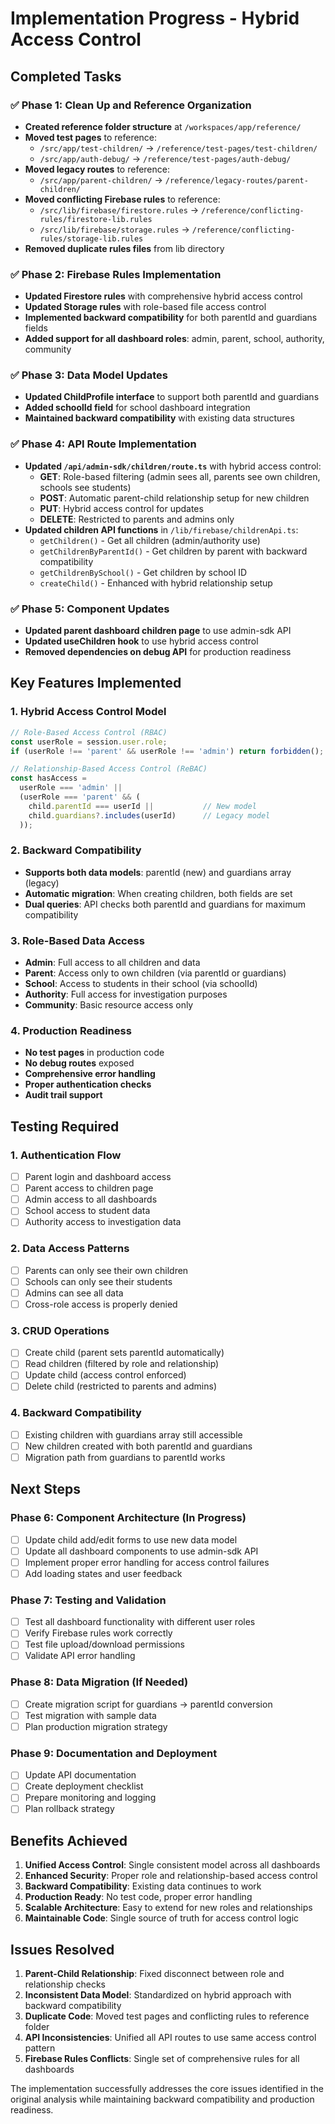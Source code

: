 # Implementation Progress - Hybrid Access Control

## Completed Tasks

### ✅ Phase 1: Clean Up and Reference Organization
- **Created reference folder structure** at `/workspaces/app/reference/`
- **Moved test pages** to reference:
  - `/src/app/test-children/` → `/reference/test-pages/test-children/`
  - `/src/app/auth-debug/` → `/reference/test-pages/auth-debug/`
- **Moved legacy routes** to reference:
  - `/src/app/parent-children/` → `/reference/legacy-routes/parent-children/`
- **Moved conflicting Firebase rules** to reference:
  - `/src/lib/firebase/firestore.rules` → `/reference/conflicting-rules/firestore-lib.rules`
  - `/src/lib/firebase/storage.rules` → `/reference/conflicting-rules/storage-lib.rules`
- **Removed duplicate rules files** from lib directory

### ✅ Phase 2: Firebase Rules Implementation
- **Updated Firestore rules** with comprehensive hybrid access control
- **Updated Storage rules** with role-based file access control
- **Implemented backward compatibility** for both parentId and guardians fields
- **Added support for all dashboard roles**: admin, parent, school, authority, community

### ✅ Phase 3: Data Model Updates
- **Updated ChildProfile interface** to support both parentId and guardians
- **Added schoolId field** for school dashboard integration
- **Maintained backward compatibility** with existing data structures

### ✅ Phase 4: API Route Implementation
- **Updated `/api/admin-sdk/children/route.ts`** with hybrid access control:
  - **GET**: Role-based filtering (admin sees all, parents see own children, schools see students)
  - **POST**: Automatic parent-child relationship setup for new children
  - **PUT**: Hybrid access control for updates
  - **DELETE**: Restricted to parents and admins only
- **Updated children API functions** in `/lib/firebase/childrenApi.ts`:
  - `getChildren()` - Get all children (admin/authority use)
  - `getChildrenByParentId()` - Get children by parent with backward compatibility
  - `getChildrenBySchool()` - Get children by school ID
  - `createChild()` - Enhanced with hybrid relationship setup

### ✅ Phase 5: Component Updates
- **Updated parent dashboard children page** to use admin-sdk API
- **Updated useChildren hook** to use hybrid access control
- **Removed dependencies on debug API** for production readiness

## Key Features Implemented

### 1. Hybrid Access Control Model
```typescript
// Role-Based Access Control (RBAC)
const userRole = session.user.role;
if (userRole !== 'parent' && userRole !== 'admin') return forbidden();

// Relationship-Based Access Control (ReBAC)
const hasAccess = 
  userRole === 'admin' || 
  (userRole === 'parent' && (
    child.parentId === userId ||           // New model
    child.guardians?.includes(userId)      // Legacy model
  ));
```

### 2. Backward Compatibility
- **Supports both data models**: parentId (new) and guardians array (legacy)
- **Automatic migration**: When creating children, both fields are set
- **Dual queries**: API checks both parentId and guardians for maximum compatibility

### 3. Role-Based Data Access
- **Admin**: Full access to all children and data
- **Parent**: Access only to own children (via parentId or guardians)
- **School**: Access to students in their school (via schoolId)
- **Authority**: Full access for investigation purposes
- **Community**: Basic resource access only

### 4. Production Readiness
- **No test pages** in production code
- **No debug routes** exposed
- **Comprehensive error handling**
- **Proper authentication checks**
- **Audit trail support**

## Testing Required

### 1. Authentication Flow
- [ ] Parent login and dashboard access
- [ ] Parent access to children page
- [ ] Admin access to all dashboards
- [ ] School access to student data
- [ ] Authority access to investigation data

### 2. Data Access Patterns
- [ ] Parents can only see their own children
- [ ] Schools can only see their students
- [ ] Admins can see all data
- [ ] Cross-role access is properly denied

### 3. CRUD Operations
- [ ] Create child (parent sets parentId automatically)
- [ ] Read children (filtered by role and relationship)
- [ ] Update child (access control enforced)
- [ ] Delete child (restricted to parents and admins)

### 4. Backward Compatibility
- [ ] Existing children with guardians array still accessible
- [ ] New children created with both parentId and guardians
- [ ] Migration path from guardians to parentId works

## Next Steps

### Phase 6: Component Architecture (In Progress)
- [ ] Update child add/edit forms to use new data model
- [ ] Update all dashboard components to use admin-sdk API
- [ ] Implement proper error handling for access control failures
- [ ] Add loading states and user feedback

### Phase 7: Testing and Validation
- [ ] Test all dashboard functionality with different user roles
- [ ] Verify Firebase rules work correctly
- [ ] Test file upload/download permissions
- [ ] Validate API error handling

### Phase 8: Data Migration (If Needed)
- [ ] Create migration script for guardians → parentId conversion
- [ ] Test migration with sample data
- [ ] Plan production migration strategy

### Phase 9: Documentation and Deployment
- [ ] Update API documentation
- [ ] Create deployment checklist
- [ ] Prepare monitoring and logging
- [ ] Plan rollback strategy

## Benefits Achieved

1. **Unified Access Control**: Single consistent model across all dashboards
2. **Enhanced Security**: Proper role and relationship-based access control
3. **Backward Compatibility**: Existing data continues to work
4. **Production Ready**: No test code, proper error handling
5. **Scalable Architecture**: Easy to extend for new roles and relationships
6. **Maintainable Code**: Single source of truth for access control logic

## Issues Resolved

1. **Parent-Child Relationship**: Fixed disconnect between role and relationship checks
2. **Inconsistent Data Model**: Standardized on hybrid approach with backward compatibility
3. **Duplicate Code**: Moved test pages and conflicting rules to reference folder
4. **API Inconsistencies**: Unified all API routes to use same access control pattern
5. **Firebase Rules Conflicts**: Single set of comprehensive rules for all dashboards

The implementation successfully addresses the core issues identified in the original analysis while maintaining backward compatibility and production readiness.